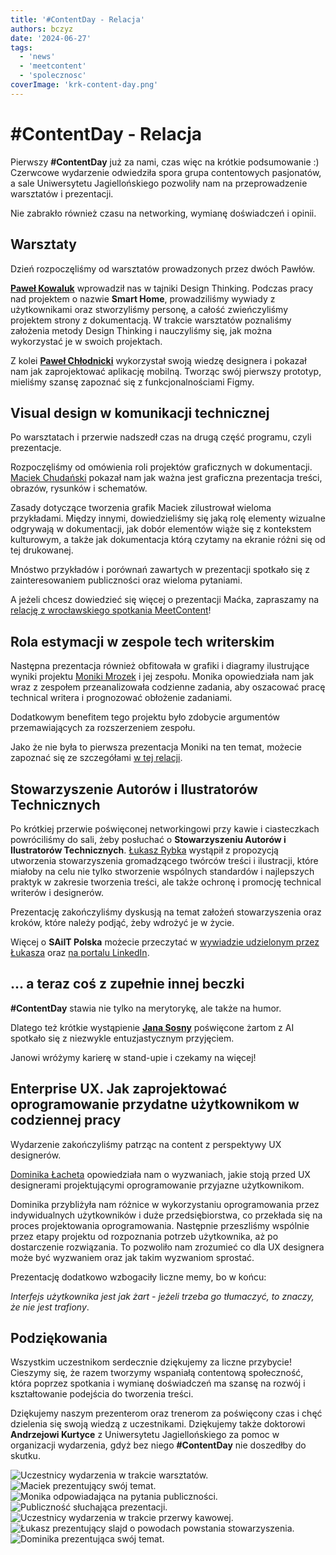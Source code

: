 ```yaml
---
title: '#ContentDay - Relacja'
authors: bczyz
date: '2024-06-27'
tags:
  - 'news'
  - 'meetcontent'
  - 'spolecznosc'
coverImage: 'krk-content-day.png'
---
```


# #ContentDay - Relacja

Pierwszy **#ContentDay** już za nami, czas więc na krótkie podsumowanie :) 
Czerwcowe wydarzenie odwiedziła spora grupa contentowych pasjonatów,
a sale Uniwersytetu Jagiellońskiego pozwoliły nam na przeprowadzenie warsztatów
i prezentacji.

Nie zabrakło również czasu na networking, wymianę doświadczeń i opinii.

<!--truncate-->

## Warsztaty 

Dzień rozpoczęliśmy od warsztatów prowadzonych przez dwóch Pawłów. 

[**Paweł Kowaluk**](https://www.linkedin.com/in/pawel-kowaluk/) wprowadził nas w tajniki Design Thinking. 
Podczas pracy nad projektem o nazwie **Smart Home**, prowadziliśmy wywiady z użytkownikami oraz
stworzyliśmy personę, a całość zwieńczyliśmy projektem strony z dokumentacją.
W trakcie warsztatów poznaliśmy założenia metody Design Thinking i nauczyliśmy się, jak można
wykorzystać je w swoich projektach.

Z kolei [**Paweł Chłodnicki**](https://www.linkedin.com/in/pawelchlodnicki/) wykorzystał swoją wiedzę designera i pokazał nam jak
zaprojektować aplikację mobilną. Tworząc swój pierwszy prototyp, mieliśmy szansę zapoznać się z funkcjonalnościami Figmy.


## Visual design w komunikacji technicznej

Po warsztatach i przerwie nadszedł czas na drugą część programu, czyli prezentacje.

Rozpoczęliśmy od omówienia roli projektów graficznych w dokumentacji.
[Maciek Chudański](https://www.linkedin.com/in/maciekchudanski/)
pokazał nam jak ważna jest graficzna prezentacja treści, obrazów, rysunków i
schematów.

Zasady dotyczące tworzenia grafik Maciek zilustrował wieloma przykładami. Między
innymi, dowiedzieliśmy się jaką rolę elementy wizualne odgrywają w dokumentacji,
jak dobór elementów wiąże się z kontekstem kulturowym, a także jak dokumentacja
którą czytamy na ekranie różni się od tej drukowanej.

Mnóstwo przykładów i porównań zawartych w prezentacji spotkało się z
zainteresowaniem publiczności oraz wieloma pytaniami.

A jeżeli chcesz dowiedzieć się więcej o prezentacji Maćka, zapraszamy na [relację z wrocławskiego spotkania MeetContent](https://techwriter.pl/meet-content-wro-maj-2024-relacja#visual-design-w-komunikacji-technicznej)!

## Rola estymacji w zespole tech writerskim

Następna prezentacja również obfitowała w grafiki i diagramy ilustrujące wyniki projektu [Moniki Mrozek](https://www.linkedin.com/in/monika-mrozek/) i jej zespołu.
Monika opowiedziała nam jak wraz z zespołem przeanalizowała codzienne zadania, aby oszacować pracę technical writera i prognozować obłożenie zadaniami.

Dodatkowym benefitem tego projektu było zdobycie argumentów przemawiających za rozszerzeniem zespołu.

Jako że nie była to pierwsza prezentacja Moniki na ten temat, możecie zapoznać się ze szczegółami [w tej relacji](https://techwriter.pl/meet-content-wro-kwiecien-2024-relacja#estymacja).


## Stowarzyszenie Autorów i Ilustratorów Technicznych

Po krótkiej przerwie poświęconej networkingowi przy kawie i ciasteczkach powróciliśmy do sali, żeby posłuchać o
**Stowarzyszeniu Autorów i Ilustratorów Technicznych**.
[Łukasz Rybka](https://www.linkedin.com/in/%C5%82ukasz-rybka-364a81190/) wystąpił z propozycją utworzenia stowarzyszenia gromadzącego twórców treści i ilustracji, które
miałoby na celu nie tylko stworzenie wspólnych standardów i najlepszych praktyk w zakresie tworzenia treści, ale także ochronę i promocję technical writerów i designerów.

Prezentację zakończyliśmy dyskusją na temat założeń stowarzyszenia oraz kroków, które należy podjąć, żeby wdrożyć je w życie.

Więcej o **SAiIT Polska** możecie przeczytać w [wywiadzie udzielonym przez Łukasza](https://techwriter.pl/saiit-wywiad) oraz [na portalu LinkedIn](https://www.linkedin.com/in/saiit-polska-03a008308/).

## ... a teraz coś z zupełnie innej beczki

**#ContentDay** stawia nie tylko na merytorykę, ale także na humor.

Dlatego też krótkie wystąpienie [**Jana Sosny**](https://www.linkedin.com/in/jan-sosna/)
poświęcone żartom z AI spotkało się z niezwykle entuzjastycznym przyjęciem.

Janowi wróżymy karierę w stand-upie i czekamy na więcej!

## Enterprise UX. Jak zaprojektować oprogramowanie przydatne użytkownikom w codziennej pracy

Wydarzenie zakończyliśmy patrząc na content z perspektywy UX designerów.

[Dominika Łacheta](https://www.linkedin.com/in/dominikalacheta/) opowiedziała nam o wyzwaniach, jakie stoją przed UX designerami projektującymi oprogramowanie przyjazne użytkownikom.

Dominika przybliżyła nam różnice w wykorzystaniu oprogramowania przez indywidualnych użytkowników i duże przedsiębiorstwa, co przekłada się na proces projektowania oprogramowania.
Następnie przeszliśmy wspólnie przez etapy projektu od rozpoznania potrzeb użytkownika, aż po dostarczenie rozwiązania.
To pozwoliło nam zrozumieć co dla UX designera może być wyzwaniem oraz jak takim wyzwaniom sprostać.

Prezentację dodatkowo wzbogaciły liczne memy, bo w końcu:

_Interfejs użytkownika jest jak żart - jeżeli trzeba go tłumaczyć, to znaczy, że nie jest trafiony_.

## Podziękowania

Wszystkim uczestnikom serdecznie dziękujemy za liczne przybycie! Cieszymy się, że razem tworzymy wspaniałą contentową społeczność, która poprzez spotkania i wymianę doświadczeń ma szansę na rozwój i kształtowanie podejścia do tworzenia treści.

Dziękujemy naszym prezenterom oraz trenerom za poświęcony czas i chęć dzielenia się swoją wiedzą z uczestnikami.
Dziękujemy także doktorowi **Andrzejowi Kurtyce** z Uniwersytetu Jagiellońskiego za pomoc w organizacji wydarzenia, gdyż bez niego **#ContentDay** nie doszedłby do skutku.

![Uczestnicy wydarzenia w trakcie warsztatów.](images/warsztaty.jpg) ![Maciek prezentujący swój temat.](images/maciek_prez.jpg) ![Monika odpowiadająca na pytania publiczności.](images/monika_prez.jpg) ![Publiczność słuchająca prezentacji.](images/people.jpg) ![Uczestnicy wydarzenia w trakcie przerwy kawowej.](images/networking.jpg) ![Łukasz prezentujący slajd o powodach powstania stowarzyszenia.](images/łukasz_prez.jpg) ![Dominika prezentująca swój temat.](images/dominika_prez.jpg)
